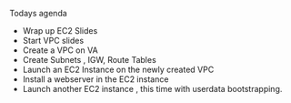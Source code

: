 Todays agenda
- Wrap up EC2 Slides
- Start VPC slides
- Create a VPC on VA
- Create Subnets , IGW, Route Tables 
- Launch an EC2 Instance on the newly created VPC 
- Install a webserver in the EC2 instance
- Launch another EC2 instance , this time with userdata bootstrapping. 


